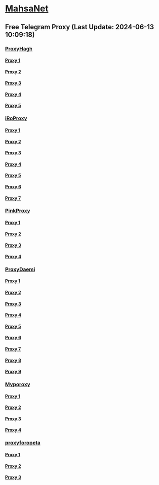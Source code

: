 
# [MahsaNet](https://t.me/mahsa_net)
## Free Telegram Proxy (Last Update: 2024-06-13 10:09:18)
### [ProxyHagh](https://t.me/ProxyHagh)
#### [Proxy 1](tg://proxy?server=fastmcil.mci.newmcnew.co.uk.do_yo.want_to.clash_with.this.microsoft.com.there_is_no.place_nano.localhost.bing.com.count_with_me.cyou.com.now_sudo.rm_rf.ddns.net.we_are_here.again_to_fight.with_everyone.i_am.the_internet.special_wayairmcimci.emirblog.com.&port=80&secret=7HQighJPBNMYVRNB6tdkVw)
#### [Proxy 2](tg://proxy?server=fastmcil.mci.newmcnew.co.uk.do_yo.want_to.clash_with.this.microsoft.com.there_is_no.place_nano.localhost.bing.com.count_with_me.cyou.com.now_sudo.rm_rf.ddns.net.we_are_here.again_to_fight.with_everyone.i_am.the_internet.special_wayairmcimci.emirblog.com.&port=80&secret=7HQighJPBNMYVRNB6tdkVw)
#### [Proxy 3](tg://proxy?server=fastmcil.mci.newmcnew.co.uk.do_yo.want_to.clash_with.this.microsoft.com.there_is_no.place_nano.localhost.bing.com.count_with_me.cyou.com.now_sudo.rm_rf.ddns.net.we_are_here.again_to_fight.with_everyone.i_am.the_internet.special_wayairmcimci.emirblog.com.&port=80&secret=7HQighJPBNMYVRNB6tdkVw)
#### [Proxy 4](tg://proxy?server=fastmcil.mci.newmcnew.co.uk.do_yo.want_to.clash_with.this.microsoft.com.there_is_no.place_nano.localhost.bing.com.count_with_me.cyou.com.now_sudo.rm_rf.ddns.net.we_are_here.again_to_fight.with_everyone.i_am.the_internet.special_wayairmcimci.emirblog.com.&port=80&secret=7HQighJPBNMYVRNB6tdkVw)
#### [Proxy 5](tg://proxy?server=fastmcil.mci.newmcnew.co.uk.do_yo.want_to.clash_with.this.microsoft.com.there_is_no.place_nano.localhost.bing.com.count_with_me.cyou.com.now_sudo.rm_rf.ddns.net.we_are_here.again_to_fight.with_everyone.i_am.the_internet.special_wayairmcimci.emirblog.com.&port=80&secret=7HQighJPBNMYVRNB6tdkVw)
### [iRoProxy](https://t.me/iRoProxy)
#### [Proxy 1](tg://proxy?server=103.69.224.149&port=66&secret=7HQighJPBNEnVRNB6tdkVw)
#### [Proxy 2](tg://proxy?server=103.69.224.109&port=6666&secret=7HQighJPBNEnVRNB6tdkVw)
#### [Proxy 3](tg://proxy?server=103.69.224.133&port=666&secret=7HQighJPBNEnVRNB6tdkVw)
#### [Proxy 4](tg://proxy?server=103.69.224.133&port=666&secret=7HQighJPBNEnVRNB6tdkVw)
#### [Proxy 5](tg://proxy?server=103.69.224.149&port=66&secret=7HQighJPBNEnVRNB6tdkVw)
#### [Proxy 6](tg://proxy?server=103.69.224.109&port=6666&secret=7HQighJPBNEnVRNB6tdkVw)
#### [Proxy 7](tg://proxy?server=103.69.224.133&port=666&secret=7HQighJPBNEnVRNB6tdkVw)
### [PinkProxy](https://t.me/PinkProxy)
#### [Proxy 1](tg://proxy?server=94.177.51.36&port=777&secret=7HQighJPBNMYVRNB6tdkVw)
#### [Proxy 2](tg://proxy?server=94.177.51.36&port=777&secret=7HQighJPBNMYVRNB6tdkVw)
#### [Proxy 3](tg://proxy?server=108.165.67.7&port=7643&secret=7HQighJPBNMYVRNB6tdkVw)
#### [Proxy 4](tg://proxy?server=108.165.67.7&port=7643&secret=7HQighJPBNMYVRNB6tdkVw)
### [ProxyDaemi](https://t.me/ProxyDaemi)
#### [Proxy 1](tg://proxy?server=cloudflare.yjc.ir.tabnak.ir.entekhab_com.eslami.ac.ir.bonyadmaskan.com.hidoctor_com.etemadonline.com.rokna.net.ayandehnews_com.farhangnews.ir.irna_com.shahrekhabar.com.rajanews_com.zoomit.ir.digiato.com.ninisite.com.beytoote_com.org.rafah.today&port=443&secret=3dpBFlW2hP6Hq_WOwiNeKBY%3D)
#### [Proxy 2](tg://proxy?server=cloudflare--com.ibehref.info.&port=8087&secret=3RYDAQIAAQAB_AMDhuJMOt0zMTAxLmRpdmFyY2RuLmNvbRYDAQIAAQABAzMTAxLmRpdmFyY2RuLmNvbRYDAQIAAQABABBBBBBBBBBBBBBBBBBBBBBBBBBBBBBBBB)
#### [Proxy 3](tg://proxy?server=49.13.151.145&port=110&secret=7HQighJPBNMYVRNB6tdkVw)
#### [Proxy 4](tg://proxy?server=cloudflare.nokia.net.co.uk.do_yo.want_to.clash_with.this.www.microsoft.com.there_is_no.place_like.localhost.www.bing.com.count_with_me.cyou.net.digikala.com.msn.com.bsi.ir.enamad.ir.now_sud.again_to_fight.everyone.i_am.the_internet.java-langgo.college.&port=1234&secret=3QAAAAAAAAAAAAAAAAAAAAA%3D)
#### [Proxy 5](tg://proxy?server=cloudflare.nokia.net.co.uk.do_yo.want_to.clash_with.this.www.microsoft.com.there_is_no.place_like.localhost.www.bing.com.count_with_me.cyou.net.digikala.com.msn.com.bsi.ir.enamad.ir.now_sud.again_to_fight.everyone.i_am.the_intern.Tamin-insure.foundation.&port=443&secret=7gAAAAAAAAAAAAAAAAAAAAB0Z2p1Lm9yZw%3D%3D)
#### [Proxy 6](tg://proxy?server=cloudflare.com.nokia.co.uk.do_you.want_to.clash_without.this.www.microsoft.com.there_is_no.place_like.localhost.www.bing.com.count_with_me.cyou.net.digikala.com.msn.com.bsi.ir.enamad.ir.now_sudo.again_to_fight.everyone.i_am.tcp_internet.tcp-udp.co.uk.&port=3443&secret=FgMBAgABAAH8AwOG4kw63QPQ)
#### [Proxy 7](tg://proxy?server=169.150.252.102&port=4443&secret=7HQighJPBNMYVRNB6tdkVw)
#### [Proxy 8](tg://proxy?server=goohdflare.com.nokia.com.do_you.want_to.clash_withiut.this.www.microsoft.com.there_is_no.place_like.localhost.ww_w.bing.com.count_with_me.cyou.net.digikala.com.msn.com.bsi.ir.enamad.ir.now_sudo.again_to_fight.ever-yone.i_am.oprator-mc1d-tecnologi.co.uk.&port=7443&secret=FgMBAgABAAH8AwOG4kw63QBQ)
#### [Proxy 9](tg://proxy?server=cloudflare.yjc.ir.tabnak.ir.entekhab_com.eslami.ac.ir.bonyadmaskan.com.hidoctor_com.etemadonline.com.rokna.net.ayandehnews_com.farhangnews.ir.irna_com.shahrekhabar.com.rajanews_com.zoomit.ir.digiato.com.ninisite.com.beytoote_com.org.rafah.today&port=443&secret=3dpBFlW2hP6Hq_WOwiNeKBY%3D)
### [Myporoxy](https://t.me/Myporoxy)
#### [Proxy 1](tg://proxy?server=Yahoo.com.cloudflare.com.www.dl.google.com.convertoring.top&port=7799&secret=6HQighJPCNNYVRNB6tdkAgBQ)
#### [Proxy 2](tg://proxy?server=Traffic.com.cloudflare.com.www.gmail.com.com.ajkapor.quest&port=7799&secret=6HQighJPCNNYVRNB6tdkAgBQ)
#### [Proxy 3](tg://proxy?server=Yahoo.com.cloudflare.com.www.dl.google.com.convertoring.top&port=7799&secret=6HQighJPCNNYVRNB6tdkAgBQ)
#### [Proxy 4](tg://proxy?server=Traffic.com.cloudflare.com.www.gmail.com.com.ajkapor.quest&port=7799&secret=6HQighJPCNNYVRNB6tdkAgBQ)
### [proxyforopeta](https://t.me/proxyforopeta)
#### [Proxy 1](tg://proxy?server=94.177.51.69&port=443&secret=7HQighJPBNMYVRNB6tdkVw)
#### [Proxy 2](tg://proxy?server=89.110.78.155&port=57096&secret=7DKLu5kjk1oRXkI4PCZS3w==)
#### [Proxy 3](tg://proxy?server=49.13.151.145&port=110&secret=7HQighJPBNMYVRNB6tdkVw)

    